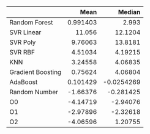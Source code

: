 |                   |      Mean |     Median |
|:------------------|----------:|-----------:|
| Random Forest     |  0.991403 |  2.993     |
| SVR Linear        | 11.056    | 12.1204    |
| SVR Poly          |  9.76063  | 13.8181    |
| SVR RBF           |  4.51034  |  4.19215   |
| KNN               |  3.24558  |  4.06835   |
| Gradient Boosting |  0.75624  |  4.06804   |
| AdaBoost          |  0.101429 | -0.0254269 |
| Random Number     | -1.66376  | -0.281425  |
| O0                | -4.14719  | -2.94076   |
| O1                | -2.97896  | -2.32618   |
| O2                | -4.06596  |  1.20755   |